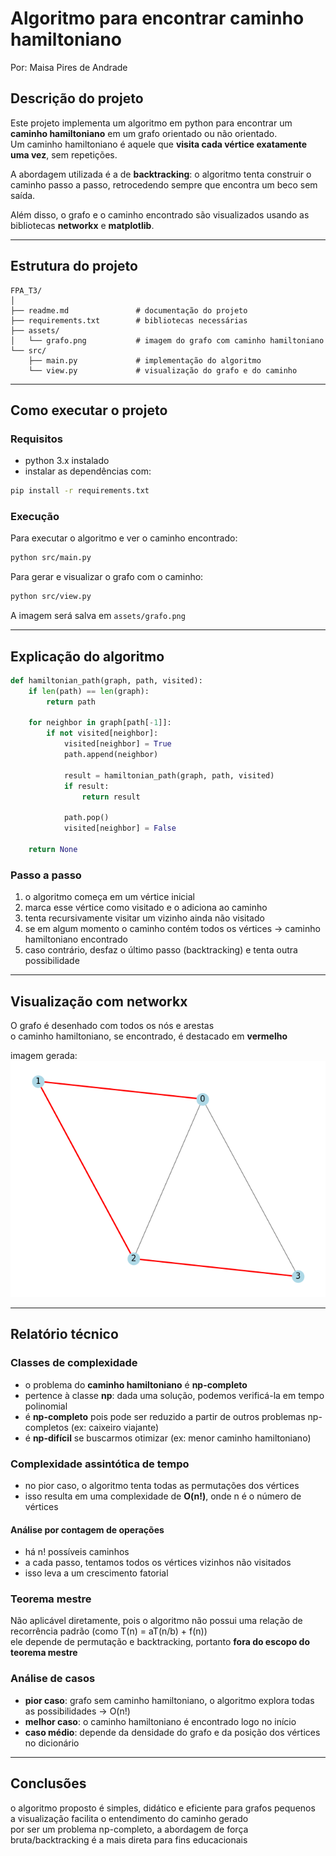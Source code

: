 
# Algoritmo para encontrar caminho hamiltoniano

Por: Maisa Pires de Andrade

## Descrição do projeto

Este projeto implementa um algoritmo em python para encontrar um **caminho hamiltoniano** em um grafo orientado ou não orientado.  
Um caminho hamiltoniano é aquele que **visita cada vértice exatamente uma vez**, sem repetições.

A abordagem utilizada é a de **backtracking**: o algoritmo tenta construir o caminho passo a passo, retrocedendo sempre que encontra um beco sem saída.

Além disso, o grafo e o caminho encontrado são visualizados usando as bibliotecas **networkx** e **matplotlib**.

---

## Estrutura do projeto

```
FPA_T3/
│
├── readme.md               # documentação do projeto
├── requirements.txt        # bibliotecas necessárias
├── assets/
│   └── grafo.png           # imagem do grafo com caminho hamiltoniano 
└── src/
    ├── main.py             # implementação do algoritmo
    └── view.py             # visualização do grafo e do caminho
```

---

## Como executar o projeto

### Requisitos

- python 3.x instalado  
- instalar as dependências com:

```bash
pip install -r requirements.txt
```

### Execução

Para executar o algoritmo e ver o caminho encontrado:

```bash
python src/main.py
```

Para gerar e visualizar o grafo com o caminho:

```bash
python src/view.py
```

A imagem será salva em `assets/grafo.png`

---

## Explicação do algoritmo

```python
def hamiltonian_path(graph, path, visited):
    if len(path) == len(graph):
        return path

    for neighbor in graph[path[-1]]:
        if not visited[neighbor]:
            visited[neighbor] = True
            path.append(neighbor)

            result = hamiltonian_path(graph, path, visited)
            if result:
                return result

            path.pop()
            visited[neighbor] = False

    return None
```

### Passo a passo

1. o algoritmo começa em um vértice inicial
2. marca esse vértice como visitado e o adiciona ao caminho
3. tenta recursivamente visitar um vizinho ainda não visitado
4. se em algum momento o caminho contém todos os vértices → caminho hamiltoniano encontrado
5. caso contrário, desfaz o último passo (backtracking) e tenta outra possibilidade

---

## Visualização com networkx

O grafo é desenhado com todos os nós e arestas  
o caminho hamiltoniano, se encontrado, é destacado em **vermelho**

imagem gerada:
![grafo com caminho hamiltoniano](assets/grafo.png)

---

## Relatório técnico

### Classes de complexidade

- o problema do **caminho hamiltoniano** é **np-completo**
- pertence à classe **np**: dada uma solução, podemos verificá-la em tempo polinomial
- é **np-completo** pois pode ser reduzido a partir de outros problemas np-completos (ex: caixeiro viajante)
- é **np-difícil** se buscarmos otimizar (ex: menor caminho hamiltoniano)

### Complexidade assintótica de tempo

- no pior caso, o algoritmo tenta todas as permutações dos vértices  
- isso resulta em uma complexidade de **O(n!)**, onde n é o número de vértices

#### Análise por contagem de operações

- há n! possíveis caminhos
- a cada passo, tentamos todos os vértices vizinhos não visitados
- isso leva a um crescimento fatorial

### Teorema mestre

Não aplicável diretamente, pois o algoritmo não possui uma relação de recorrência padrão (como T(n) = aT(n/b) + f(n))  
ele depende de permutação e backtracking, portanto **fora do escopo do teorema mestre**

### Análise de casos

- **pior caso**: grafo sem caminho hamiltoniano, o algoritmo explora todas as possibilidades → O(n!)
- **melhor caso**: o caminho hamiltoniano é encontrado logo no início
- **caso médio**: depende da densidade do grafo e da posição dos vértices no dicionário

---

## Conclusões

o algoritmo proposto é simples, didático e eficiente para grafos pequenos  
a visualização facilita o entendimento do caminho gerado  
por ser um problema np-completo, a abordagem de força bruta/backtracking é a mais direta para fins educacionais
